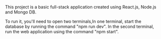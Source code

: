 This project is a basic full-stack application created using React.js, Node.js and Mongo DB.

To run it, you'll need to open two terminals,In one terminal, start the database by running the command "npm run dev". 
In the second terminal, run the web application using the command "npm start".
